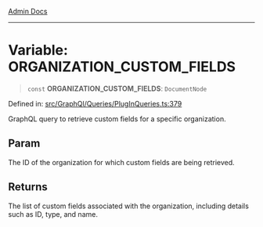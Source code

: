 [Admin Docs](/)

***

# Variable: ORGANIZATION\_CUSTOM\_FIELDS

> `const` **ORGANIZATION\_CUSTOM\_FIELDS**: `DocumentNode`

Defined in: [src/GraphQl/Queries/PlugInQueries.ts:379](https://github.com/abhassen44/talawa-admin/blob/285f7384c3d26b5028a286d84f89b85120d130a2/src/GraphQl/Queries/PlugInQueries.ts#L379)

GraphQL query to retrieve custom fields for a specific organization.

## Param

The ID of the organization for which custom fields are being retrieved.

## Returns

The list of custom fields associated with the organization, including details such as ID, type, and name.

